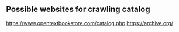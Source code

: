 ## Possible websites for crawling catalog
https://www.opentextbookstore.com/catalog.php
https://archive.org/
